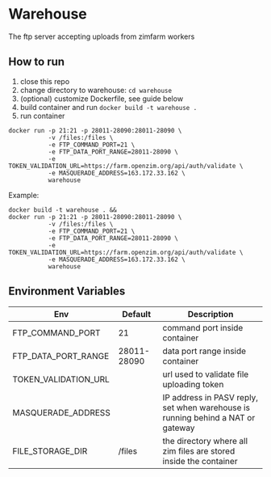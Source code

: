 # Warehouse

The ftp server accepting uploads from zimfarm workers

## How to run

1. close this repo
2. change directory to warehouse: `cd warehouse`
3. (optional) customize Dockerfile, see guide below
4. build container and run `docker build -t warehouse .`
5. run container
```
docker run -p 21:21 -p 28011-28090:28011-28090 \
           -v /files:/files \
           -e FTP_COMMAND_PORT=21 \
           -e FTP_DATA_PORT_RANGE=28011-28090 \
           -e TOKEN_VALIDATION_URL=https://farm.openzim.org/api/auth/validate \
           -e MASQUERADE_ADDRESS=163.172.33.162 \
           warehouse
```


Example:
```
docker build -t warehouse . &&
docker run -p 21:21 -p 28011-28090:28011-28090 \
           -v /files:/files \
           -e FTP_COMMAND_PORT=21 \
           -e FTP_DATA_PORT_RANGE=28011-28090 \
           -e TOKEN_VALIDATION_URL=https://farm.openzim.org/api/auth/validate \
           -e MASQUERADE_ADDRESS=163.172.33.162 \
           warehouse
```

## Environment Variables

| Env                  | Default     | Description                                                                     |
|----------------------|-------------|---------------------------------------------------------------------------------|
| FTP_COMMAND_PORT     | 21          | command port inside container                                                   |
| FTP_DATA_PORT_RANGE  | 28011-28090 | data port range inside container                                                |
| TOKEN_VALIDATION_URL |             | url used to validate file uploading token                                       |
| MASQUERADE_ADDRESS   |             | IP address in PASV reply, set when warehouse is running behind a NAT or gateway |
| FILE_STORAGE_DIR     | /files      | the directory where all zim files are stored inside the container               |
